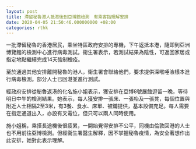 ```yaml
---
layout: post
title: 滯留秘魯港人抵港後到亞博館檢測　有乘客指理解安排
date: 2020-04-05 21:50:46.000000000 +08:00
categories: rthk
---
```


一批滯留秘魯的香港居民，乘坐特區政府安排的專機，下午返抵本港，隨即到亞洲博覽館的檢測中心進行病毒測試。衞生署表示，若測試結果為陰性，可返回家居或指定地點繼續完成14天強制檢疫。

至於通過其他安排離開秘魯的港人，衞生署會聯絡他們，要求提供深喉唾液樣本進行病毒檢測。部分人士已回港並進行測試。

經政府安排從秘魯返港的化名施小姐表示，獲安排在亞博8號展館逗留一晚，等待明日中午的檢測結果。她表示，每人獲安排一張床、一張枱及一張凳，每個位置與附近人士相隔2至3米，有3餐、食水、床單、被鋪提供，基本設備充足。每人需要在指定通道出入，亦設有叉電位，但只可以兩人同時使用。 

施小姐稱，乘搭長途機後很疲累，一開始覺得安排不公平，同機由倫敦回港的人士也不用前往亞博檢測。但經衞生署醫生解釋，因不掌握秘魯疫情，為安全著想作出此安排，她對此表示理解。
